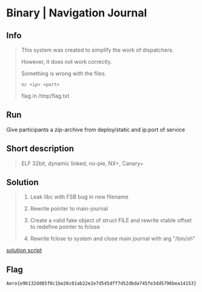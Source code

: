 ﻿# Binary | Navigation Journal

## Info

> This system was created to simplify the work of dispatchers. 
>
> However, it does not work correctly. 
>
> Something is wrong with the files.
>
> `nc <ip> <port>` 
>
> flag in /tmp/flag.txt

## Run

Give participants a zip-archive from deploy/static and ip:port of service

## Short description

> ELF 32bit, dynamic linked, no-pie, NX+, Canary+

## Solution

> 1. Leak libc with FSB bug in new filename
>
> 2. Rewrite pointer to main-journal
> 
> 3. Create a valid fake object of struct FILE and rewrite vtable offset to redefine pointer to fclose
> 
> 4. Rewrite fclose to system and close main journal with arg "/bin/sh"
>

[solution script](solve/exploit.py)

## Flag

`Aero{e9b132dd85f0c1be26c01ab22e2e7d545dff7d52dbda745fe3dd5796bea14153}`
